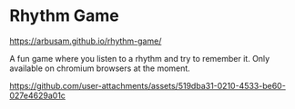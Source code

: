 # Rhythm Game
https://arbusam.github.io/rhythm-game/

A fun game where you listen to a rhythm and try to remember it. Only available on chromium browsers at the moment.

https://github.com/user-attachments/assets/519dba31-0210-4533-be60-027e4629a01c
